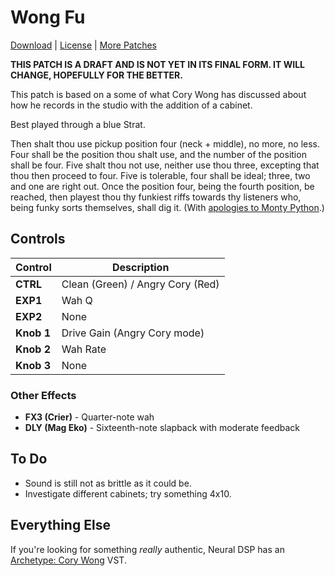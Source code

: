# Wong Fu

[Download](https://github.com/markfeit/ampero/raw/master/patches/Wong-Fu.prst) | [License](README.md#License) | [More Patches](https://github.com/markfeit/ampero/tree/master/patches)

**THIS PATCH IS A DRAFT AND IS NOT YET IN ITS FINAL FORM.  IT WILL
CHANGE, HOPEFULLY FOR THE BETTER.**

This patch is based on a some of what Cory Wong has discussed about
how he records in the studio with the addition of a cabinet.

Best played through a blue Strat.

Then shalt thou use pickup position four (neck + middle), no more, no
less.  Four shall be the position thou shalt use, and the number of
the position shall be four. Five shalt thou not use, neither use thou
three, excepting that thou then proceed to four. Five is tolerable,
four shall be ideal; three, two and one are right out.  Once the
position four, being the fourth position, be reached, then playest
thou thy funkiest riffs towards thy listeners who, being funky sorts
themselves, shall dig it.  (With [apologies to Monty
Python](https://en.wikipedia.org/wiki/Rabbit_of_Caerbannog#Holy_Hand_Grenade_of_Antioch).)


## Controls

| Control | Description |
| ------- | ----------- |
| **CTRL** | Clean (Green) / Angry Cory (Red) |
| **EXP1** | Wah Q |
| **EXP2** | None |
| **Knob 1** | Drive Gain (Angry Cory mode) |
| **Knob 2** | Wah Rate |
| **Knob 3** | None |

### Other Effects

 * **FX3 (Crier)** - Quarter-note wah
 * **DLY (Mag Eko)** - Sixteenth-note slapback with moderate feedback


## To Do

 * Sound is still not as brittle as it could be.
 * Investigate different cabinets; try something 4x10.


## Everything Else

If you're looking for something _really_ authentic, Neural DSP has an
[Archetype: Cory
Wong](https://neuraldsp.com/plugins/archetype-cory-wong) VST.